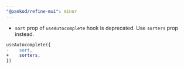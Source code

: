 ```yaml
---
"@pankod/refine-mui": minor
---
```


-   `sort` prop of `useAutocomplete` hook is deprecated. Use `sorters` prop instead.

```diff
useAutocomplete({
-    sort,
+    sorters,
})
```
